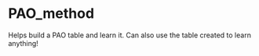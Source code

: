 # PAO_method
Helps build a PAO table and learn it. Can also use the table created to learn anything!
